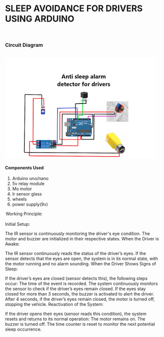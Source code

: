 <h1>SLEEP AVOIDANCE FOR DRIVERS USING ARDUINO</h1><br>
<h3>Circuit Diagram</h3>
<br>
<img src="antisleep.png" alt="circuit diagram" />

<div id="components">
<h4>Components Used</h4>
<ol>
<li>Arduino uno/nano</li>
<li>5v relay module</li>
<li>Mo motor</li>
<li>Ir sensor glass</li>
<li>wheels</li>
<li>power supply(9v)</li>
</ol>
</div>

<div class="working">
<p>
<legend>Working Principle:</legend><br>
Initial Setup:

The IR sensor is continuously monitoring the driver's eye condition.
The motor and buzzer are initialized in their respective states.
When the Driver is Awake:

The IR sensor continuously reads the status of the driver’s eyes.
If the sensor detects that the eyes are open, the system is in its normal state, with the motor running and no alarm sounding.
When the Driver Shows Signs of Sleep:

If the driver’s eyes are closed (sensor detects this), the following steps occur:
The time of the event is recorded.
The system continuously monitors the sensor to check if the driver’s eyes remain closed.
If the eyes stay closed for more than 3 seconds, the buzzer is activated to alert the driver.
After 4 seconds, if the driver’s eyes remain closed, the motor is turned off, stopping the vehicle.
Reactivation of the System:

If the driver opens their eyes (sensor reads this condition), the system resets and returns to its normal operation:
The motor remains on.
The buzzer is turned off.
The time counter is reset to monitor the next potential sleep occurrence.
</p></div>